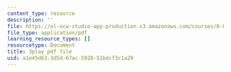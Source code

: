 ```yaml
---
content_type: resource
description: ''
file: https://ol-ocw-studio-app-production.s3.amazonaws.com/courses/8-01sc-classical-mechanics-fall-2016/a1e45d633d5d67ac592851bdcf3c1a29_oOQmu6ICxg4.pdf
file_type: application/pdf
learning_resource_types: []
resourcetype: Document
title: 3play pdf file
uid: a1e45d63-3d5d-67ac-5928-51bdcf3c1a29
---
```

